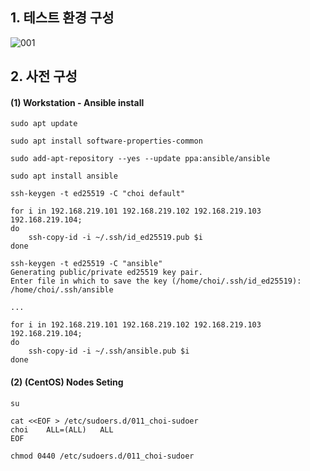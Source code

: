 ## 1. 테스트 환경 구성
![001](https://user-images.githubusercontent.com/42735894/150800286-046d32de-f2df-4350-98c6-50a718dd38af.PNG)

## 2. 사전 구성

#### (1) Workstation - Ansible install
```
sudo apt update

sudo apt install software-properties-common

sudo add-apt-repository --yes --update ppa:ansible/ansible

sudo apt install ansible
```
```
ssh-keygen -t ed25519 -C "choi default"

for i in 192.168.219.101 192.168.219.102 192.168.219.103 192.168.219.104;
do
    ssh-copy-id -i ~/.ssh/id_ed25519.pub $i
done
```
```
ssh-keygen -t ed25519 -C "ansible"
Generating public/private ed25519 key pair.
Enter file in which to save the key (/home/choi/.ssh/id_ed25519): /home/choi/.ssh/ansible

...

for i in 192.168.219.101 192.168.219.102 192.168.219.103 192.168.219.104;
do
    ssh-copy-id -i ~/.ssh/ansible.pub $i
done
```
#### (2) (CentOS) Nodes Seting
```
su

cat <<EOF > /etc/sudoers.d/011_choi-sudoer
choi    ALL=(ALL)   ALL
EOF

chmod 0440 /etc/sudoers.d/011_choi-sudoer
```

